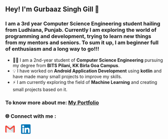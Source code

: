 ## Hey! I'm Gurbaaz Singh Gill 🙌
### I am a 3rd year Computer Science Engineering student hailing from Ludhiana, Punjab. Currently I am exploring the world of programming and development, trying to learn new things from my mentors and seniors. To sum it up, I am beginner full of enthusiasm and a long way to go!!!
- 👨‍🎓 I am a 2nd-year student of **Computer Science Engineering** pursuing my degree from **BITS Pilani, KK Birla Goa Campus**.
- 💡 I have worked on **Android Application Development** using **kotlin** and have made many small projects to improve my skills.
- ⚡ I am currently exploring the field of **Machine Learning** and creating small projects based on it.
### To know more about me: <a href="https://gurbaaz19.github.io/MyPortfolio/portfolio" target="_blank">My Portfolio</a>
### 🌐 Connect with me : 
 <a href="mailto:gurbaaz19@gmail.com"><img src="https://github.com/deut-erium/deut-erium/blob/master/assets/gmail.svg" width="30px" alt="mail"></a> &nbsp; &nbsp;
  <a href="https://www.linkedin.com/in/gurbaaz19/" target="_blank"><img src="https://github.com/deut-erium/deut-erium/blob/master/assets/linkedin.svg" width="30px" alt="LinkedIn"></a> &nbsp; &nbsp;
